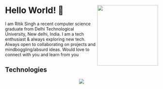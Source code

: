 
<!--
**Ritik101/Ritik101** is a ✨ _special_ ✨ repository because its `README.md` (this file) appears on your GitHub profile.

Here are some ideas to get you started:

- 🔭 I’m currently working on ...
- 🌱 I’m currently learning ...
- 👯 I’m looking to collaborate on ...
- 🤔 I’m looking for help with ...
- 💬 Ask me about ...
- 📫 How to reach me: ...
- 😄 Pronouns: ...
- ⚡ Fun fact: ...
-->

# Hello World! 👋  <image src="https://media.giphy.com/media/XO8RMtRaK73isIt0i2/giphy.gif" align="right" height=200 width=200/>
I am Ritik Singh a recent computer science graduate from Delhi Technological University, New delhi, India. I am a tech enthusiast & always exploring new tech. Always open to collaborating on projects and mindboggling/absurd ideas. Would love to connect with you and learn from you
## Technologies
<p align="center">
      <image src="https://skillicons.dev/icons?i=html,css,git,github,js,bootstrap,react,nodejs" />
</p>

## 
